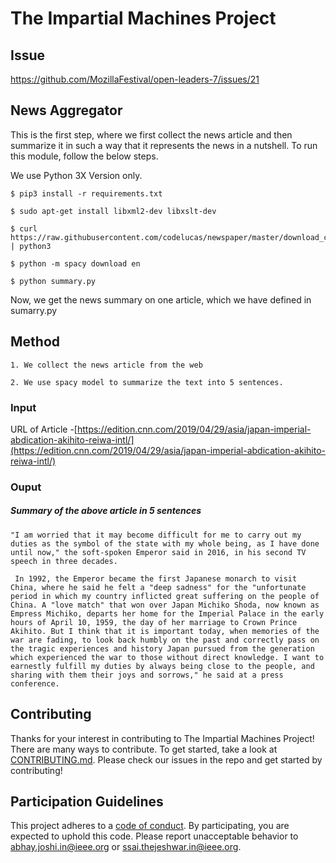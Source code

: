 # The Impartial Machines Project

## Issue
https://github.com/MozillaFestival/open-leaders-7/issues/21

## News Aggregator

This is the first step, where we first collect the news article and then summarize it in such a way that it represents the news in a nutshell. To run this module, follow the below steps.

We use Python 3X Version only.

    $ pip3 install -r requirements.txt
    
    $ sudo apt-get install libxml2-dev libxslt-dev
    
    $ curl https://raw.githubusercontent.com/codelucas/newspaper/master/download_corpora.py | python3

    $ python -m spacy download en

    $ python summary.py

Now, we get the news summary on one article, which we have defined in sumarry.py

## Method

    1. We collect the news article from the web

    2. We use spacy model to summarize the text into 5 sentences.


### Input

URL of Article -[https://edition.cnn.com/2019/04/29/asia/japan-imperial-abdication-akihito-reiwa-intl/](https://edition.cnn.com/2019/04/29/asia/japan-imperial-abdication-akihito-reiwa-intl/)


### Ouput

##### Summary of the above article in 5 sentences
    
	"I am worried that it may become difficult for me to carry out my duties as the symbol of the state with my whole being, as I have done until now," the soft-spoken Emperor said in 2016, in his second TV speech in three decades.

 	 In 1992, the Emperor became the first Japanese monarch to visit China, where he said he felt a "deep sadness" for the "unfortunate period in which my country inflicted great suffering on the people of China. A "love match" that won over Japan Michiko Shoda, now known as Empress Michiko, departs her home for the Imperial Palace in the early hours of April 10, 1959, the day of her marriage to Crown Prince Akihito. But I think that it is important today, when memories of the war are fading, to look back humbly on the past and correctly pass on the tragic experiences and history Japan pursued from the generation which experienced the war to those without direct knowledge. I want to earnestly fulfill my duties by always being close to the people, and sharing with them their joys and sorrows," he said at a press conference.


## Contributing

Thanks for your interest in contributing to The Impartial Machines Project! There are many ways to contribute. To get started, take a look at [CONTRIBUTING.md](CONTRIBUTING.md). Please check our issues in the repo and get started by contributing!

## Participation Guidelines

This project adheres to a [code of conduct](CODE_OF_CONDUCT.md). By participating, you are expected to uphold this code. Please report unacceptable behavior to abhay.joshi.in@ieee.org or ssai.thejeshwar.in@ieee.org.

